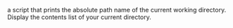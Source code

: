 a script that prints the absolute path name of the current working directory.
Display the contents list of your current directory.

